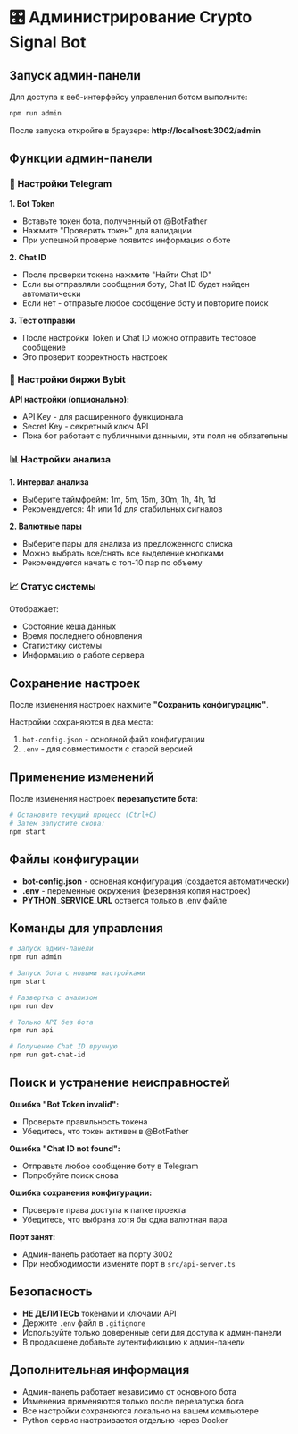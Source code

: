 # 🎛️ Администрирование Crypto Signal Bot

## Запуск админ-панели

Для доступа к веб-интерфейсу управления ботом выполните:

```bash
npm run admin
```

После запуска откройте в браузере: **http://localhost:3002/admin**

## Функции админ-панели

### 📱 Настройки Telegram

**1. Bot Token**
- Вставьте токен бота, полученный от @BotFather
- Нажмите "Проверить токен" для валидации
- При успешной проверке появится информация о боте

**2. Chat ID**
- После проверки токена нажмите "Найти Chat ID"
- Если вы отправляли сообщения боту, Chat ID будет найден автоматически
- Если нет - отправьте любое сообщение боту и повторите поиск

**3. Тест отправки**
- После настройки Token и Chat ID можно отправить тестовое сообщение
- Это проверит корректность настроек

### 🏪 Настройки биржи Bybit

**API настройки (опционально):**
- API Key - для расширенного функционала
- Secret Key - секретный ключ API
- Пока бот работает с публичными данными, эти поля не обязательны

### 📊 Настройки анализа

**1. Интервал анализа**
- Выберите таймфрейм: 1m, 5m, 15m, 30m, 1h, 4h, 1d
- Рекомендуется: 4h или 1d для стабильных сигналов

**2. Валютные пары**
- Выберите пары для анализа из предложенного списка
- Можно выбрать все/снять все выделение кнопками
- Рекомендуется начать с топ-10 пар по объему

### 📈 Статус системы

Отображает:
- Состояние кеша данных
- Время последнего обновления
- Статистику системы
- Информацию о работе сервера

## Сохранение настроек

После изменения настроек нажмите **"Сохранить конфигурацию"**.

Настройки сохраняются в два места:
1. `bot-config.json` - основной файл конфигурации
2. `.env` - для совместимости с старой версией

## Применение изменений

После изменения настроек **перезапустите бота**:

```bash
# Остановите текущий процесс (Ctrl+C)
# Затем запустите снова:
npm start
```

## Файлы конфигурации

- **bot-config.json** - основная конфигурация (создается автоматически)
- **.env** - переменные окружения (резервная копия настроек)
- **PYTHON_SERVICE_URL** остается только в .env файле

## Команды для управления

```bash
# Запуск админ-панели
npm run admin

# Запуск бота с новыми настройками
npm start

# Развертка с анализом
npm run dev

# Только API без бота
npm run api

# Получение Chat ID вручную
npm run get-chat-id
```

## Поиск и устранение неисправностей

**Ошибка "Bot Token invalid":**
- Проверьте правильность токена
- Убедитесь, что токен активен в @BotFather

**Ошибка "Chat ID not found":**
- Отправьте любое сообщение боту в Telegram
- Попробуйте поиск снова

**Ошибка сохранения конфигурации:**
- Проверьте права доступа к папке проекта
- Убедитесь, что выбрана хотя бы одна валютная пара

**Порт занят:**
- Админ-панель работает на порту 3002
- При необходимости измените порт в `src/api-server.ts`

## Безопасность

- **НЕ ДЕЛИТЕСЬ** токенами и ключами API
- Держите `.env` файл в `.gitignore`
- Используйте только доверенные сети для доступа к админ-панели
- В продакшене добавьте аутентификацию к админ-панели

## Дополнительная информация

- Админ-панель работает независимо от основного бота
- Изменения применяются только после перезапуска бота
- Все настройки сохраняются локально на вашем компьютере
- Python сервис настраивается отдельно через Docker

